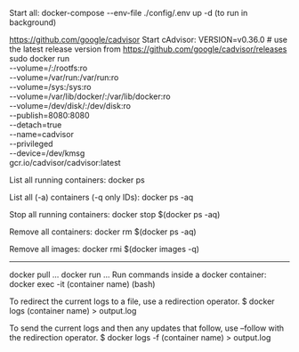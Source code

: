 Start all:
docker-compose --env-file ./config/.env up -d (to run in background)

https://github.com/google/cadvisor
Start cAdvisor:
VERSION=v0.36.0 # use the latest release version from https://github.com/google/cadvisor/releases
sudo docker run \
  --volume=/:/rootfs:ro \
  --volume=/var/run:/var/run:ro \
  --volume=/sys:/sys:ro \
  --volume=/var/lib/docker/:/var/lib/docker:ro \
  --volume=/dev/disk/:/dev/disk:ro \
  --publish=8080:8080 \
  --detach=true \
  --name=cadvisor \
  --privileged \
  --device=/dev/kmsg \
  gcr.io/cadvisor/cadvisor:latest


List all running containers:
docker ps

List all (-a) containers (-q only IDs):
docker ps -aq

Stop all running containers:
docker stop $(docker ps -aq)

Remove all containers:
docker rm $(docker ps -aq)

Remove all images:
docker rmi $(docker images -q)


--------------
docker pull ...
docker run ...
Run commands inside a docker container:
docker exec -it (container name) (bash)

To redirect the current logs to a file, use a redirection operator.
$ docker logs (container name) > output.log

To send the current logs and then any updates that follow, use –follow with the redirection operator.
$ docker logs -f (container name) > output.log
